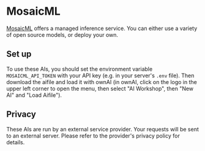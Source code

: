 # MosaicML

[MosaicML](https://docs.mosaicml.com/en/latest/inference.html) offers a managed inference service. You can either use a variety of open source models, or deploy your own.

## Set up

To use these AIs, you should set the environment variable `MOSAICML_API_TOKEN` with your API key (e.g. in your server's `.env` file).
Then download the aifile and load it with ownAI (in ownAI, click on the logo in the upper left corner to open the menu, then select "AI Workshop", then "New AI" and "Load Aifile").

## Privacy

These AIs are run by an external service provider. Your requests will be sent to an external server. Please refer to the provider's privacy policy for details.
